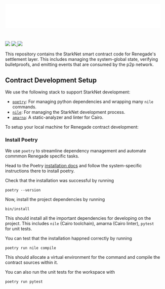 ![](img/logo_dark.png)
#

<div>
  <img
    src="https://github.com/renegade-fi/renegade-contracts/actions/workflows/test.yml/badge.svg"
  />
  <a href="https://twitter.com/renegade_fi" target="_blank">
    <img src="https://img.shields.io/twitter/follow/renegade_fi?style=social" />
  </a>
  <a href="https://discord.gg/renegade-fi" target="_blank">
    <img src="https://img.shields.io/discord/1032770899675463771?label=Join%20Discord&logo=discord&style=social" />
  </a>
</div>

This repository contains the StarkNet smart contract code for Renegade's settlement layer. This includes managing the system-global state, verifying bulletproofs, and emitting events that are consumed by the p2p network.
## Contract Development Setup
We use the following stack to support StarkNet development:
- [`poetry`](https://github.com/python-poetry/poetry): For managing python dependencies and wrapping many `nile` commands.
- [`nile`](https://github.com/OpenZeppelin/nile): For managing the StarkNet development process.
- [`amarna`](https://github.com/crytic/amarna): A static-analyzer and linter for Cairo.
  
To setup your local machine for Renegade contract development:

### Install Poetry
We use `poetry` to streamline dependency management and automate commmon Renegade specific tasks.

Head to the Poetry [installation docs](https://python-poetry.org/docs/#installation) and follow the system-specific instructions there to install poetry. 

Check that the installation was successful by running
```
poetry --version
```

Now, install the project dependencies by running
```
bin/install
```
This should install all the important dependencies for developing on the project. This includes `nile` (Cairo toolchain), amarna (Cairo linter), `pytest` for unit tests.

You can test that the installation happned correctly by running

```
poetry run nile compile
```
This should allocate a virtual environment for the command and compile the contract sources within it.

You can also run the unit tests for the workspace with
```
poetry run pytest
```